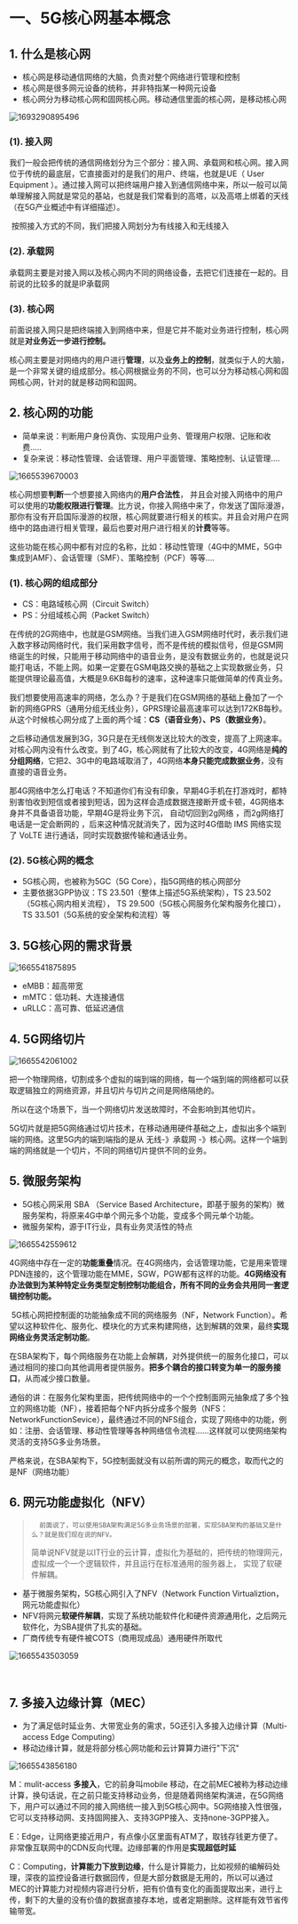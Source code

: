 # 一、5G核心网基本概念

## 1. 什么是核心网

-   核心网是移动通信网络的大脑，负责对整个网络进行管理和控制
-   核心网是很多网元设备的统称，并非特指某一种网元设备
-   核心网分为移动核心网和固网核心网。移动通信里面的核心网，是移动核心网

![1693290895496](assets/1693290895496.png)



### (1). 接入网

​	我们一般会把传统的通信网络划分为三个部分：接入网、承载网和核心网。接入网位于传统的最底层，它直接面对的是我们的用户、终端，也就是UE（ User Equipment ）。通过接入网可以把终端用户接入到通信网络中来，所以一般可以简单理解接入网就是常见的基站，也就是我们常看到的高塔，以及高塔上绑着的天线（在5G产业概述中有详细描述）。

​	按照接入方式的不同，我们把接入网划分为有线接入和无线接入



### (2). 承载网

​	承载网主要是对接入网以及核心网内不同的网络设备，去把它们连接在一起的。目前说的比较多的就是IP承载网



### (3). 核心网

​	前面说接入网只是把终端接入到网络中来，但是它并不能对业务进行控制，核心网就是**对业务近一步进行控制。**

​	核心网主要是对网络内的用户进行**管理**，以及**业务上的控制**，就类似于人的大脑，是一个非常关键的组成部分。核心网根据业务的不同，也可以分为移动核心网和固网核心网，针对的就是移动网和固网。



## 2. 核心网的功能

-   简单来说：判断用户身份真伪、实现用户业务、管理用户权限、记账和收费.....
-   复杂来说：移动性管理、会话管理、用户平面管理、策略控制、认证管理....

![1665539670003](assets/1665539670003.png)

​	核心网想要**判断**一个想要接入网络内的**用户合法性**， 并且会对接入网络中的用户可以使用的**功能权限进行管理**。比方说，你接入网络中来了，你发送了国际漫游，那你有没有开启国际漫游的权限，核心网就要进行相关的核实。并且会对用户在网络中的路由进行相关管理，最后也要对用户进行相关的**计费**等等。

​	这些功能在核心网中都有对应的名称，比如：移动性管理（4G中的MME，5G中集成到AMF）、会话管理（SMF）、策略控制（PCF）等等....



### (1). 核心网的组成部分

-   CS：电路域核心网（Circuit Switch）
-   PS：分组域核心网（Packet Switch）



​	在传统的2G网络中，也就是GSM网络。当我们进入GSM网络时代时，表示我们进入数字移动网络时代，我们采用数字信号，而不是传统的模拟信号，但是GSM网络诞生的时候，只能用于移动网络中的语音业务，是没有数据业务的，也就是说只能打电话，不能上网。如果一定要在GSM电路交换的基础之上实现数据业务，只能提供理论最高值，大概是9.6KB每秒的速率，这种速率只能做简单的传真业务。

​	我们想要使用高速率的网络，怎么办？于是我们在GSM网络的基础上叠加了一个新的网络GPRS（通用分组无线业务），GPRS理论最高速率可以达到172KB每秒。从这个时候核心网分成了上面的两个域：**CS（语音业务）、PS（数据业务）**。

​	之后移动通信发展到3G，3G只是在无线侧发送比较大的改变，提高了上网速率。对核心网内没有什么改变。到了4G，核心网就有了比较大的改变，4G网络是**纯的分组网络**，它把2、3G中的电路域取消了，4G网络**本身只能完成数据业务**，没有直接的语音业务。

​	那4G网络中怎么打电话？不知道你们有没有印象，早期4G手机在打游戏时，都特别害怕收到短信或者接到短话，因为这样会造成数据连接断开或卡顿，4G网络本身并不具备语音功能，早期4G是将业务下沉， 自动切回到2g网络 ，而2g网络打电话是一定会断网的  ，后来这种情况就消失了，因为这时4G借助 IMS 网络实现了 VoLTE 进行通话，同时实现数据传输和通话业务。



### (2). 5G核心网的概念

-   5G核心网，也被称为5GC（5G Core），指5G网络的核心网部分
-   主要依据3GPP协议：TS 23.501（整体上描述5G系统架构），TS 23.502（5G核心网内相关流程）， TS 29.500（5G核心网服务化架构服务化接口）， TS 33.501（5G系统的安全架构和流程）等



## 3. 5G核心网的需求背景

![1665541875895](assets/1665541875895.png)

-   eMBB：超高带宽
-   mMTC：低功耗、大连接通信
-   uRLLC：高可靠、低延迟通信



## 4. 5G网络切片

![1665542061002](assets/1665542061002.png)

​	把一个物理网络，切割成多个虚拟的端到端的网络，每一个端到端的网络都可以获取逻辑独立的网络资源，并且切片与切片之间是网络隔绝的。

​	所以在这个场景下，当一个网络切片发送故障时，不会影响到其他切片。

​	5G切片就是把5G网络通过切片技术，在移动通用硬件基础之上，虚拟出多个端到端的网络。这里5G内的端到端指的是从 无线-》承载网 -》核心网。这样一个端到端的网络就是一个切片，不同的网络切片提供不同的业务。



## 5. 微服务架构

-   5G核心网采用 SBA （Service Based Architecture，即基于服务的架构）微服务架构，将原来4G中单个网元多个功能，变成多个网元单个功能。
-   微服务架构，源于IT行业，具有业务灵活性的特点

![1665542559612](assets/1665542559612.png)

​	4G网络中存在一定的**功能重叠**情况。在4G网络内，会话管理功能，它是用来管理PDN连接的，这个管理功能在MME，SGW，PGW都有这样的功能。**4G网络没有办法做到为某种特定业务类型定制控制功能组合，所有不同的业务会共用同一套逻辑控制功能。** 

​	5G核心网把控制面的功能抽象成不同的网络服务（NF，Network Function）。希望以这种软件化、服务化、模块化的方式来构建网络，达到解耦的效果，最终**实现网络业务灵活定制功能**。

​	在SBA架构下，每个网络服务在功能上会解耦，对外提供统一的服务化接口，可以通过相同的接口向其他调用者提供服务。**把多个耦合的接口转变为单一的服务接口**，从而减少接口数量。

​	通俗的讲：在服务化架构里面，把传统网络中的一个个控制面网元抽象成了多个独立的网络功能（NF），接着把每个NF内拆分成多个服务（NFS：NetworkFunctionSevice），最终通过不同的NFS组合，实现了网络中的功能，例如：注册、会话管理、移动性管理等各种网络信令流程......这样就可以使网络架构灵活的支持5G多业务场景。

​	严格来说，在SBA架构下，5G控制面就没有以前所谓的网元的概念，取而代之的是NF（网络功能）



## 6. 网元功能虚拟化（NFV）

>    	前面说了，可以使用SBA架构满足5G多业务场景的部署，实现SBA架构的基础又是什么？就是我们现在说的NFV。
>
>   ​	简单说NFV就是以IT行业的云计算，虚拟化为基础的，把传统的物理网元，虚拟成一个一个逻辑软件，并且运行在标准通用的服务器上， 实现了软硬件解耦。

-   基于微服务架构，5G核心网引入了NFV（Network Function Virtualiztion，网元功能虚拟化）
-   NFV将网元**软硬件解耦**，实现了系统功能软件化和硬件资源通用化，之后网元软件化，为SBA提供了扎实的基础。
-   厂商传统专有硬件被COTS（商用现成品）通用硬件所取代

![1665543503059](assets/1665543503059.png)

​	

## 7. 多接入边缘计算（MEC）

-   为了满足低时延业务、大带宽业务的需求，5G还引入多接入边缘计算（Multi-access Edge Computing）
-   移动边缘计算，就是将部分核心网功能和云计算算力进行"下沉"

![1665543856180](assets/1665543856180.png)

M：mulit-access **多接入**，它的前身叫mobile 移动，在之前MEC被称为移动边缘计算，换句话说，在之前只能支持移动业务，但是随着网络架构演进，在5G网络下，用户可以通过不同的接入网络统一接入到5G核心网中。5G网络接入性很强，它可以支持移动网、支持固网接入、支持3GPP接入、支持none-3GPP接入。

E：Edge，让网络更接近用户，有点像小区里面有ATM了，取钱存钱更方便了。非常像互联网中的CDN反向代理。边缘部署的作用是**实现超低时延**

C：Computing，**计算能力下放到边缘**，什么是计算能力，比如视频的编解码处理，深夜的监控设备进行数据回传，但是大部分数据是无用的，所以可以通过MEC的计算能力对视频内容进行分析，把有价值有变化的画面提取出来，进行上传，剩下的大量的没有价值的数据直接存本地，或者定期删除。这样能有效节省传输带宽。



